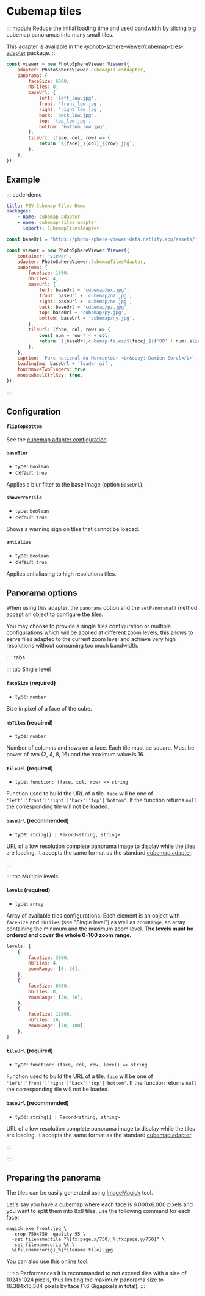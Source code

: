 # Cubemap tiles

<Badges module="cubemap-tiles-adapter"/>

::: module
Reduce the initial loading time and used bandwidth by slicing big cubemap panoramas into many small tiles.

This adapter is available in the [@photo-sphere-viewer/cubemap-tiles-adapter](https://www.npmjs.com/package/@photo-sphere-viewer/cubemap-tiles-adapter) package.
:::

```js
const viewer = new PhotoSphereViewer.Viewer({
    adapter: PhotoSphereViewer.CubemapTilesAdapter,
    panorama: {
        faceSize: 6000,
        nbTiles: 8,
        baseUrl: {
            left: 'left_low.jpg',
            front: 'front_low.jpg',
            right: 'right_low.jpg',
            back: 'back_low.jpg',
            top: 'top_low.jpg',
            bottom: 'bottom_low.jpg',
        },
        tileUrl: (face, col, row) => {
            return `${face}_${col}_${row}.jpg`;
        },
    },
});
```

## Example

::: code-demo

```yaml
title: PSV Cubemap Tiles Demo
packages:
    - name: cubemap-adapter
    - name: cubemap-tiles-adapter
      imports: CubemapTilesAdapter
```

```js
const baseUrl = 'https://photo-sphere-viewer-data.netlify.app/assets/';

const viewer = new PhotoSphereViewer.Viewer({
    container: 'viewer',
    adapter: PhotoSphereViewer.CubemapTilesAdapter,
    panorama: {
        faceSize: 1500,
        nbTiles: 4,
        baseUrl: {
            left: baseUrl + 'cubemap/px.jpg',
            front: baseUrl + 'cubemap/nz.jpg',
            right: baseUrl + 'cubemap/nx.jpg',
            back: baseUrl + 'cubemap/pz.jpg',
            top: baseUrl + 'cubemap/py.jpg',
            bottom: baseUrl + 'cubemap/ny.jpg',
        },
        tileUrl: (face, col, row) => {
            const num = row * 4 + col;
            return `${baseUrl}cubemap-tiles/${face}_${('00' + num).slice(-2)}.jpg`;
        },
    },
    caption: 'Parc national du Mercantour <b>&copy; Damien Sorel</b>',
    loadingImg: baseUrl + 'loader.gif',
    touchmoveTwoFingers: true,
    mousewheelCtrlKey: true,
});
```

:::

## Configuration

#### `flipTopBottom`

See the [cubemap adapter configuration](./cubemap.md#fliptopbottom).

#### `baseBlur`

-   type: `boolean`
-   default: `true`

Applies a blur filter to the base image (option `baseUrl`).

#### `showErrorTile`

-   type: `boolean`
-   default: `true`

Shows a warning sign on tiles that cannot be loaded.

#### `antialias`

-   type: `boolean`
-   default: `true`

Applies antialiasing to high resolutions tiles.

## Panorama options

When using this adapter, the `panorama` option and the `setPanorama()` method accept an object to configure the tiles.

You may choose to provide a single tiles configuration or multiple configurations which will be applied at different zoom levels, this allows to serve files adapted to the current zoom level and achieve very high resolutions without consuming too much bandwidth.

:::: tabs

::: tab Single level

#### `faceSize` (required)

-   type: `number`

Size in pixel of a face of the cube.

#### `nbTiles` (required)

-   type: `number`

Number of columns and rows on a face. Each tile must be square. Must be power of two (2, 4, 8, 16) and the maximum value is 16.

#### `tileUrl` (required)

-   type: `function: (face, col, row) => string`

Function used to build the URL of a tile. `face` will be one of `'left'|'front'|'right'|'back'|'top'|'bottom'`.
If the function returns `null` the corresponding tile will not be loaded.

#### `baseUrl` (recommended)

-   type: `string[] | Record<string, string>`

URL of a low resolution complete panorama image to display while the tiles are loading. It accepts the same format as the standard [cubemap adapter](./cubemap.md#panorama-options).

:::

::: tab Multiple levels

#### `levels` (required)

-   type: `array`

Array of available tiles configurations. Each element is an object with `faceSize` and `nbTiles` (see "Single level") as well as `zoomRange`, an array containing the minimum and the maximum zoom level. **The levels must be ordered and cover the whole 0-100 zoom range.**

```js
levels: [
    {
        faceSize: 3000,
        nbTiles: 4,
        zoomRange: [0, 30],
    },
    {
        faceSize: 6000,
        nbTiles: 8,
        zoomRange: [30, 70],
    },
    {
        faceSize: 12000,
        nbTiles: 16,
        zoomRange: [70, 100],
    },
]
```

#### `tileUrl` (required)

-   type: `function: (face, col, row, level) => string`

Function used to build the URL of a tile. `face` will be one of `'left'|'front'|'right'|'back'|'top'|'bottom'`.
If the function returns `null` the corresponding tile will not be loaded.

#### `baseUrl` (recommended)

-   type: `string[] | Record<string, string>`

URL of a low resolution complete panorama image to display while the tiles are loading. It accepts the same format as the standard [cubemap adapter](./cubemap.md#panorama-options).

:::

::::

## Preparing the panorama

The tiles can be easily generated using [ImageMagick](https://imagemagick.org) tool.

Let's say you have a cubemap where each face is 6.000x6.000 pixels and you want to split them into 8x8 tiles, use the following command for each face:

```
magick.exe front.jpg \
  -crop 750x750 -quality 95 \
  -set filename:tile "%[fx:page.x/750]_%[fx:page.y/750]" \
  -set filename:orig %t \
  %[filename:orig]_%[filename:tile].jpg
```

You can also use this [online tool](https://pinetools.com/split-image).

::: tip Performances
It is recommanded to not exceed tiles with a size of 1024x1024 pixels, thus limiting the maximum panorama size to 16.384x16.384 pixels by face (1.6 Gigapixels in total).
:::
